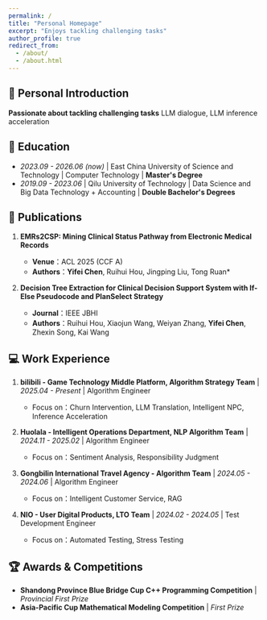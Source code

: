 ```yaml
---
permalink: /
title: "Personal Homepage"
excerpt: "Enjoys tackling challenging tasks"
author_profile: true
redirect_from: 
  - /about/
  - /about.html
---
```


<span class='anchor' id='about-me'></span>

## 👤 Personal Introduction  
**Passionate about tackling challenging tasks**
LLM dialogue, LLM inference acceleration


## 📖 Education  
- *2023.09 - 2026.06 (now)* | East China University of Science and Technology | Computer Technology | **Master's Degree**  
- *2019.09 - 2023.06* | Qilu University of Technology | Data Science and Big Data Technology + Accounting | **Double Bachelor's Degrees**  


## 📝 Publications  
1. **EMRs2CSP: Mining Clinical Status Pathway from Electronic Medical Records**  
   - **Venue**：ACL 2025 (CCF A)  
   - **Authors**：**Yifei Chen**, Ruihui Hou, Jingping Liu, Tong Ruan*  

2. **Decision Tree Extraction for Clinical Decision Support System with If-Else Pseudocode and PlanSelect Strategy**  
   - **Journal**：IEEE JBHI  
   - **Authors**：Ruihui Hou, Xiaojun Wang, Weiyan Zhang, **Yifei Chen**, Zhexin Song, Kai Wang  


## 💻 Work Experience  
1. **bilibili - Game Technology Middle Platform, Algorithm Strategy Team** | *2025.04 - Present* | Algorithm Engineer  
   - Focus on：Churn Intervention, LLM Translation, Intelligent NPC, Inference Acceleration

2. **Huolala - Intelligent Operations Department, NLP Algorithm Team** | *2024.11 - 2025.02* | Algorithm Engineer  
   - Focus on：Sentiment Analysis, Responsibility Judgment

3. **Gongbilin International Travel Agency - Algorithm Team** | *2024.05 - 2024.06* | Algorithm Engineer  
   - Focus on：Intelligent Customer Service, RAG

4. **NIO - User Digital Products, LTO Team** | *2024.02 - 2024.05* | Test Development Engineer  
   - Focus on：Automated Testing, Stress Testing

## 🏆 Awards & Competitions  
- **Shandong Province Blue Bridge Cup C++ Programming Competition** | *Provincial First Prize* 
- **Asia-Pacific Cup Mathematical Modeling Competition** | *First Prize*
